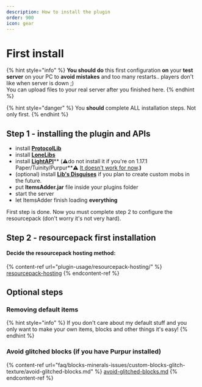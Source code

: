 ```yaml
---
description: How to install the plugin
order: 900
icon: gear
---
```


# First install

{% hint style="info" %}
**You should do** this first configuration **on** your **test server** on your PC to **avoid mistakes** and too many restarts.. players don't like when server is down ;)\
You can upload files to your real server after you finished here.
{% endhint %}

{% hint style="danger" %}
You **should** complete ALL installation steps. Not only first.
{% endhint %}

## Step 1 - installing the plugin and APIs

* install [**ProtocolLib**](https://www.spigotmc.org/resources/protocollib.1997/)
* install [**LoneLibs**](https://www.spigotmc.org/resources/lonelibs.75974/)
* install [**LightAPI**](https://www.spigotmc.org/resources/lightapi-fork.48247/)** (**⚠️**do not install it if you're on 1.17.1 Paper/Tuinity/Purpur**⚠️ [It doesn't work for now](https://www.spigotmc.org/threads/lightapi-fork.278321/page-10#post-4237787).**)**
* (optional) install [**Lib's Disguises**](https://www.spigotmc.org/resources/libs-disguises-free.81/) if you plan to create custom mobs in the future.
* put **ItemsAdder.jar** file inside your plugins folder
* start the server
* let ItemsAdder finish loading **everything**

First step is done. Now you must complete step 2 to configure the resourcepack (don't worry it's not very hard).

## Step 2 - resourcepack first installation

#### Decide the resourcepack hosting method: 

{% content-ref url="plugin-usage/resourcepack-hosting/" %}
[resourcepack-hosting](plugin-usage/resourcepack-hosting/)
{% endcontent-ref %}

## Optional steps

### Removing default items

{% hint style="info" %}
If you don't care about my default stuff and you only want to make your own items, blocks and other things it's easy!
{% endhint %}

### Avoid glitched blocks (if you have Purpur installed)

{% content-ref url="faq/blocks-minerals-issues/custom-blocks-glitch-texture/avoid-glitched-blocks.md" %}
[avoid-glitched-blocks.md](faq/blocks-minerals-issues/custom-blocks-glitch-texture/avoid-glitched-blocks.md)
{% endcontent-ref %}

